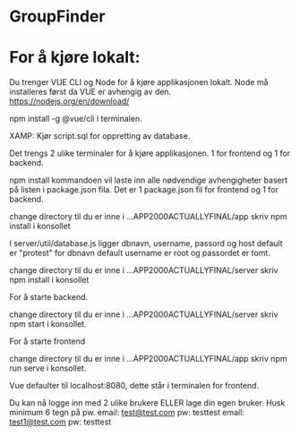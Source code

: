 # GroupFinder
# For å kjøre lokalt:

Du trenger VUE CLI og Node for å kjøre applikasjonen lokalt. 
Node må installeres først da VUE er avhengig av den.
https://nodejs.org/en/download/


npm install -g @vue/cli i terminalen. 


XAMP: Kjør script.sql for oppretting av database.

Det trengs 2 ulike terminaler for å kjøre applikasjonen.
1 for frontend og 1 for backend. 

npm install kommandoen vil laste inn alle nødvendige avhengigheter basert på listen i package.json fila. 
Det er 1 package.json fil for frontend og 1 for backend. 

change directory til du er inne i ...APP2000ACTUALLYFINAL/app
skriv npm install i konsollet

I server/util/database.js ligger dbnavn, username, passord og host
default er "protest" for dbnavn
default username er root og passordet er tomt. 

change directory til du er inne i ...APP2000ACTUALLYFINAL/server
skriv npm install i konsollet



For å starte backend.

change directory til du er inne i ...APP2000ACTUALLYFINAL/server
skriv npm start i konsollet.

For å starte frontend 

change directory til du er inne i ...APP2000ACTUALLYFINAL/app
skriv npm run serve i konsollet.

Vue defaulter til localhost:8080, dette står i terminalen for frontend.

Du kan nå logge inn med 2 ulike brukere ELLER lage din egen bruker. Husk minimum 6 tegn på pw. 
email: test@test.com pw: testtest
email: test1@test.com pw: testtest
